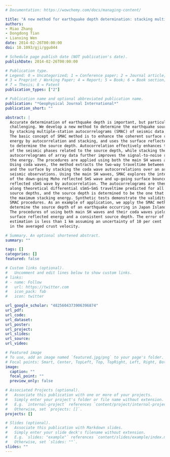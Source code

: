 ```yaml
---
# Documentation: https://wowchemy.com/docs/managing-content/

title: "A new method for earthquake depth determination: stacking multiple-station autocorrelograms"
authors:
- Miao Zhang
- Dongdong Tian
- Lianxing Wen
date: 2014-02-26T00:00:00
doi: 10.1093/gji/ggu044

# Schedule page publish date (NOT publication's date).
publishDate: 2014-02-26T00:00:00

# Publication type.
# Legend: 0 = Uncategorized; 1 = Conference paper; 2 = Journal article;
# 3 = Preprint / Working Paper; 4 = Report; 5 = Book; 6 = Book section;
# 7 = Thesis; 8 = Patent
publication_types: ["2"]

# Publication name and optional abbreviated publication name.
publication: "*Geophysical Journal International*"
publication_short: ""

abstract: |
  Accurate determination of earthquake depth is important, but particularly
  challenging. We develop a new method to determine the earthquake source depth
  by stacking multiple-station autocorrelograms (SMAC) of seismic data.
  The basic concept of SMAC method is to enhance the coherent surface reflected
  energy by autocorrelation and stacking, and uses the surface reflected energy
  to determine the source depth. Autocorrelation effectively enhances the energy
  of the seismic phases related to the source depth, while stacking the
  autocorrelograms of array data further improves the signal-to-noise ratio of
  the energy. The procedures are applied using both the main SH waves and the coda.
  Using coda waves, the method extracts the two-way traveltime between the source
  and the surface by stacking the coda wave autocorrelations over an array of
  seismic observations. Using the main SH waves, SMAC explores the interference
  of the down-going Moho reflected SmS wave and up-going surface bounced Moho
  reflected sSmS wave by autocorrelation. The autocorrelograms are then stacked
  along theoretical differential sSmS–SmS traveltime predicted for all potential
  source depths, and the source depth is determined to be the one that produces
  the maximum stacking energy. Synthetic tests demonstrate the validity of the
  SMAC procedures. As an example of application, we apply the SMAC method to
  determine the source depth of an earthquake occurring in Japan Island.
  The procedures of using both main SH waves and their coda waves yield robust
  surface reflected energy and a consistent source depth. The error of the depth
  estimation is less than 1 km assuming an uncertainty of 10 per cent
  in the averaged crust velocity.

# Summary. An optional shortened abstract.
summary: ""

tags: []
categories: []
featured: false

# Custom links (optional).
#   Uncomment and edit lines below to show custom links.
# links:
# - name: Follow
#   url: https://twitter.com
#   icon_pack: fab
#   icon: twitter

url_google_scholar: "4825604373906396874"
url_pdf:
url_code:
url_dataset:
url_poster:
url_project:
url_slides:
url_source:
url_video:

# Featured image
# To use, add an image named `featured.jpg/png` to your page's folder.
# Focal points: Smart, Center, TopLeft, Top, TopRight, Left, Right, BottomLeft, Bottom, BottomRight.
image:
  caption: ""
  focal_point: ""
  preview_only: false

# Associated Projects (optional).
#   Associate this publication with one or more of your projects.
#   Simply enter your project's folder or file name without extension.
#   E.g. `internal-project` references `content/project/internal-project/index.md`.
#   Otherwise, set `projects: []`.
projects: []

# Slides (optional).
#   Associate this publication with Markdown slides.
#   Simply enter your slide deck's filename without extension.
#   E.g. `slides: "example"` references `content/slides/example/index.md`.
#   Otherwise, set `slides: ""`.
slides: ""
---
```

